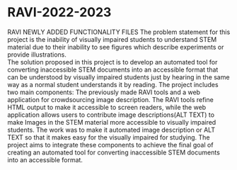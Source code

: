 # RAVI-2022-2023
RAVI NEWLY ADDED FUNCTIONALITY FILES
The problem statement for this project is the inability of visually impaired students to understand STEM material due to their inability to see figures which describe experiments or provide illustrations. <br>
The solution proposed in this project is to develop an automated tool for converting inaccessible STEM documents into an accessible format that can be understood by visually impaired students just by hearing in the same way as a normal student understands it by reading.
The project includes two main components: 
The previously made RAVI tools and a web application for crowdsourcing image description. 
The RAVI tools refine HTML output to make it accessible to screen readers, while the web application allows users to contribute image descriptions(ALT TEXT)  to make Images in the STEM material more accessible to visually impaired students. 
The work was to make it automated image description or ALT TEXT so that it makes easy for the visually impaired for studying.
The project aims to integrate these components to achieve the final goal of creating an automated tool for converting inaccessible STEM documents into an accessible format.
